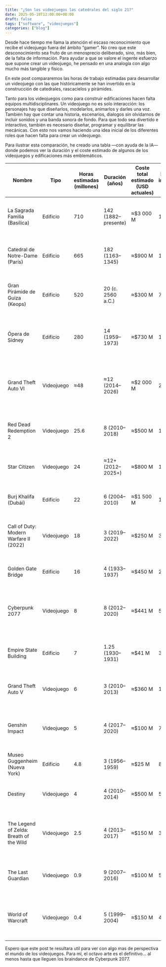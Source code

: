 ```yaml
---
title: "¿Son los videojuegos las catedrales del siglo 21?"
date: 2025-05-10T12:00:00+00:00
draft: false
tags: ["software", "videojuegos"]
categories: ["blog"]
---
```


Desde hace tiempo me llama la atención el escaso reconocimiento que recibe el videojuego fuera del ámbito “gamer”. No creo que este desconocimiento sea fruto de un menosprecio deliberado, sino, más bien, de la falta de información. Para ayudar a que se valore el ingente esfuerzo que supone crear un videojuego, he pensado en una analogía con algo mucho más tangible y físico.

En este post compararemos las horas de trabajo estimadas para desarrollar un videojuego con las que históricamente se han invertido en la construcción de catedrales, rascacielos y pirámides.

Tanto para los videojuegos como para construir edificaciones hacen falta equipos multidisciplinares. Un videojuego no es solo interacción: los personajes hay que diseñarlos, modelarlos, animarlos y darles una voz. También hay que contar una historia, escenarios, dialogos sin olvidarnos de incluir sonidos y una banda sonora de fondo. Para que todo sea divertido e interactivo, también es necesario diseñar, programar y equilibrar las mecánicas. Con esto nos vamos haciendo una idea inicial de los diferentes roles que hacen falta para crear un videojuego.

Para ilustrar esta comparación, he creado una tabla —con ayuda de la IA— donde podemos ver la duración y el coste estimado de algunos de los videojuegos y edificaciones más emblemáticos.

| Nombre                                  | Tipo       | Horas estimadas (millones) | Duración (años)     | Coste total estimado (USD actuales) | Personas implicadas (aprox.) | Notas                                                                                                       |
| --------------------------------------- | ---------- | -------------------------- | ------------------- | ----------------------------------- | ---------------------------- | ----------------------------------------------------------------------------------------------------------- |
| La Sagrada Familia (Basílica)           | Edificio   | 710                        | 142 (1882–presente) | ≈\$3 000 M                          | 1 000                        | Inacabada tras \~140 años; obra maestra de Gaudí; financ. privada anual ≈€25 M.                             |
| Catedral de Notre-Dame (París)          | Edificio   | 665                        | 182 (1163–1345)     | ≈\$900 M                            | 1 000                        | Icono gótico francés; restaurada tras incendio 2019 con fondos de \~\$900 M.                                |
| Gran Pirámide de Guiza (Keops)          | Edificio   | 520                        | 20 (c. 2560 a.C.)   | ≈\$300 M                            | 7 000                        | Construida en 20 años; fue la estructura más alta del mundo por \~3 800 años.                               |
| Ópera de Sídney                         | Edificio   | 280                        | 14 (1959–1973)      | ≈\$730 M                            | 10 000                       | Patrimonio UNESCO; 14 años de obra con 10 000 obreros; coste original A\$102 M (1973).                      |
| Grand Theft Auto VI                     | Videojuego | ≈48                         | ≈12 (2014–2026)     | ≈\$2 000 M                          | 2 000                        | En desarrollo (previsto mayo 2026); presupuesto \~US\$2 000 M; desarrollo de uno de los AAA más ambiciosos. |
| Red Dead Redemption 2                   | Videojuego | 25.6                       | 8 (2010–2018)       | ≈\$500 M                            | 1 600                        | 8 años de desarrollo con \~1 600 personas; costó \$370–540 M (dev+marketing).                               |
| Star Citizen                            | Videojuego | 24                         | ≈12+ (2012–2025+)   | ≈\$800 M                            | 1 000                        | Crowdfunding +800 M US\$; desarrollo perpetuo; equipo \~1 000 devs.                                         |
| Burj Khalifa (Dubái)                    | Edificio   | 22                         | 6 (2004–2010)       | ≈\$1 500 M                          | 12 000                       | Rascacielos de 828 m; 22 M horas-hombre; récord de altura mundial.                                          |
| Call of Duty: Modern Warfare II (2022)  | Videojuego | 18                         | 3 (2019–2022)       | ≈\$250 M                            | 3000                         | Desarrollo distribuido entre múltiples estudios; el COD más rápido en generar \$1B.                          |
| Golden Gate Bridge                      | Edificio   | 16                         | 4 (1933–1937)       | ≈\$450 M                            | 2 000                        | Construido en 4 años durante la Gran Depresión; coste original \$27 M (1937).                               |
| Cyberpunk 2077                          | Videojuego | 8                          | 8 (2012–2020)       | ≈\$441 M                            | 500                          | Uno de los videojuegos más caros de la historia; desarrollo problemático inicial.                             |
| Empire State Building                   | Edificio   | 7                          | 1.25 (1930–1931)    | ≈\$41 M                             | 3 000                        | Construido en \~13.5 meses; 7 M horas-hombre; fue el más alto (381 m) hasta 1970.                           |
| Grand Theft Auto V                      | Videojuego | 6                          | 3 (2010–2013)       | ≈\$360 M                            | 1 000                        | Equipo \~1 000 devs; desarrolló en 3 años; costó \$265 M (dev) + marketing.                                 |
| Genshin Impact                          | Videojuego | 5                          | 4 (2017–2020)       | ≈\$100 M                            | 700                          | RPG multijugador de miHoYo; presupuesto inicial \~\$100 M; equipo creció a \~700.                           |
| Museo Guggenheim (Nueva York)           | Edificio   | 4.8                        | 3 (1956–1959)       | ≈\$25 M                             | 800                          | Obra de Frank Lloyd Wright; coste original \$3 M (1959).                                                    |
| Destiny                                  | Videojuego | 4                          | 4 (2010–2014)       | ≈\$500 M                            | 500                          | Incluye marketing; contrato de 10 años con Activision.                                                        |
| The Legend of Zelda: Breath of the Wild | Videojuego | 2.5                        | 4 (2013–2017)       | ≈\$150 M                            | 300                          | Revolucionó el género de mundo abierto; equipo final \~300 personas; desarrollo 2013–2017.                  |
| The Last Guardian                        | Videojuego | 0.9                        | 9 (2007–2016)       | ≈\$100 M                            | 50                           | Desarrollo problemático; transición PS3→PS4; salida del director de Sony.                                     |
| World of Warcraft                       | Videojuego | 0.4                        | 5 (1999–2004)       | ≈\$150 M                            | 40–80                        | MMORPG pionero; equipo inicial \~40–80 devs; presupuesto \~\$80 M (2004) ajustado a 2024.                   |

Espero que este post te resultara util para ver con algo mas de perspectiva el mundo de los videojuegos. Para mí, el octavo arte es el definitivo... al menos hasta que lleguen los braindance de Cyberpunk 2077.
